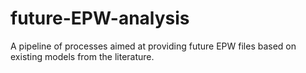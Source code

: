 # future-EPW-analysis
A pipeline of processes aimed at providing future EPW files based on existing models from the literature.
